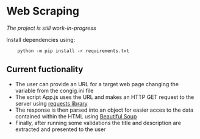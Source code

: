 # Web Scraping

_The project is still work-in-progress_

Install dependencies using:

```console
    python -m pip install -r requirements.txt
```

## Current fuctionality

-  The user can provide an URL for a target web page changing the variable from the congig.ini file
-  The script App.js uses the URL and makes an HTTP GET request to the server using [requests library](https://pypi.org/project/requests/)
-  The response is then parsed into an object for easier acces to the data contained within the HTML using [Beautiful Soup ](https://beautiful-soup-4.readthedocs.io/en/latest/#installing-beautiful-soup)
-  Finally, after running some validations the title and description are extracted and presented to the user
